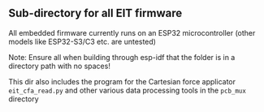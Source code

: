 ## Sub-directory for all EIT firmware ##

All embedded firmware currently runs on an ESP32 microcontroller (other models like ESP32-S3/C3 etc. are untested)

Note: Ensure all when building through esp-idf that the folder is in a directory path with no spaces!


This dir also includes the program for the Cartesian force applicator ```eit_cfa_read.py``` and other various data processing tools in the ```pcb_mux``` directory

